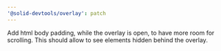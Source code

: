 ```yaml
---
'@solid-devtools/overlay': patch
---
```


Add html body padding, while the overlay is open, to have more room for scrolling. This should allow to see elements hidden behind the overlay.
